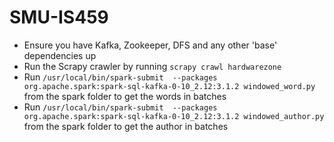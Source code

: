 # SMU-IS459

- Ensure you have Kafka, Zookeeper, DFS and any other 'base' dependencies up 
- Run the Scrapy crawler by running ```scrapy crawl hardwarezone```
- Run ```/usr/local/bin/spark-submit  --packages org.apache.spark:spark-sql-kafka-0-10_2.12:3.1.2 windowed_word.py``` from the spark folder to get the words in batches
- Run ```/usr/local/bin/spark-submit  --packages org.apache.spark:spark-sql-kafka-0-10_2.12:3.1.2 windowed_author.py``` from the spark folder to get the author in batches

